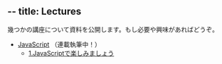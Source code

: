 --
title: Lectures
--

幾つかの講座について資料を公開します。もし必要や興味があればどうぞ。

<!--*   C++ (still thinking about a content)-->
<!--*   XNA/C# (still thinking about a content)-->

<!--
* [Git][git] (now writing!)
    * [#1 install and study what's Git][git#1]
    * [#2 social development! on GitHub][git#2]
-->

* [JavaScript](JavaScript/) （連載執筆中！）
    * [1.JavaScriptで楽しみましょう](JavaScript/0001/)
<!--    * [#2 preparing git][js#2]-->

<!--*   Linux (still thinking about a content)-->


